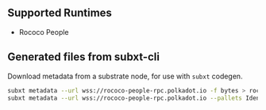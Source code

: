 ## Supported Runtimes
  - Rococo People

## Generated files from subxt-cli

Download metadata from a substrate node, for use with `subxt` codegen.

```bash
subxt metadata --url wss://rococo-people-rpc.polkadot.io -f bytes > rococo_people/artifacts/metadata/rococo_people_metadata.scale
subxt metadata --url wss://rococo-people-rpc.polkadot.io --pallets Identity -f bytes > rococo_people/artifacts/metadata/rococo_people_metadata_small.scale